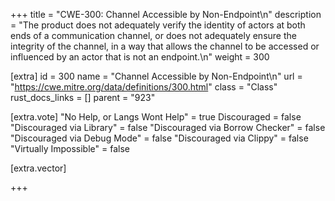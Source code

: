 +++
title = "CWE-300: Channel Accessible by Non-Endpoint\n"
description = "The product does not adequately verify the identity of actors at both ends of a communication channel, or does not adequately ensure the integrity of the channel, in a way that allows the channel to be accessed or influenced by an actor that is not an endpoint.\n"
weight = 300

[extra]
id = 300
name = "Channel Accessible by Non-Endpoint\n"
url = "https://cwe.mitre.org/data/definitions/300.html"
class = "Class"
rust_docs_links = []
parent = "923"

[extra.vote]
"No Help, or Langs Wont Help" = true
Discouraged = false
"Discouraged via Library" = false
"Discouraged via Borrow Checker" = false
"Discouraged via Debug Mode" = false
"Discouraged via Clippy" = false
"Virtually Impossible" = false

[extra.vector]

+++